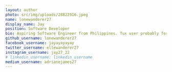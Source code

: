 ```yaml
---
layout: author
photo: src/img/uploads/28822916.jpeg
name: lonewanderer27
display_name: Jay
position: Software Developer
bio: Aspiring Software Engineer from Philippines. Tux user probably forever. Digital freedom is what I fight for. He / Him.
github_username: lonewanderer27
facebook_username: jayayayayay
twitter_username: ellewanderer27
instagram_username: jay27_22
# linkedin_username: linkedin_username
medium_username: adrianejames27
---
```

